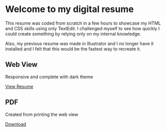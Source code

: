 # Welcome to my digital resume
This resume was coded from scratch in a few hours to showcase my HTML and CSS skills using only TextEdit. I challenged myself to see how quickly I could create something by relying only on my internal knowledge.

Also, my previous resume was made in Illustrator and I no longer have it installed and I felt that this would be the fastest way to recreate it.

## Web View
Responsive and complete with dark theme

[View Resume](https://unrefined.github.io/resume/)

## PDF
Created from printing the web view

[Download](https://github.com/unrefined/resume/raw/main/Daniel_Horan_Resume.pdf)

